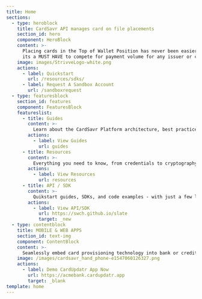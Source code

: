 ```yaml
---
title: Home
sections:
  - type: heroblock
    title: CardSavr API manages card on file placements
    section_id: hero
    component: HeroBlock
    content: >-
      Placing cards in the Top of Wallet Position has never been easier. In fact,
      its a MUST HAVE to compete for payment volume for any issuer or co-brand card program.
    image: images/StrivveLogo-white.png
    actions:
      - label: Quickstart
        url: /resources/sdks/
      - label: Request A Sandbox Account
        url: /sandboxrequest
  - type: featuresblock
    section_id: features
    component: FeaturesBlock
    featureslist:
      - title: Guides
        content: >-
          Learn about the CardSavr Platform architecture, best practices, PCI compliance, and operational aspects.
        actions:
          - label: View Guides
            url: guides
      - title: Resources
        content: >-
          Everything you need to know, from credentials to cryptography, from data models to environments, and everything in between.
        actions:
          - label: View Resources
            url: resources
      - title: API / SDK
        content: >-
          Quikstart guides, SDKs, and code examples - with just a few lines of code you can implement card placement services. 
        actions:
          - label: View API/SDK
            url: https://swch.github.io/slate
            target: _new
  - type: contentblock
    title: MOBILE & WEB APPS
    section_id: text-img
    component: ContentBlock
    content: >-
      Seamlessly embed card provisioning technology into bank or credit union apps to reclaim and increase transaction volume.
    image: /images/cardsavr_hand_phone-e1547060126327.png
    actions:
      - label: Demo CardUpdatr App Now
        url: https://acmebank.cardupdatr.app
        target: _blank
template: home
---
```

